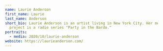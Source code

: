 ```yaml
---
name: Laurie Anderson
first_name: Laurie
last_name: Anderson
short_bio: Laurie Anderson is an artist living in New York City. Her most recent
  project is a radio series "Party in the Bardo."
portraits:
  - media: 2020/10/laurie-anderson
website: https://laurieanderson.com/
---
```

